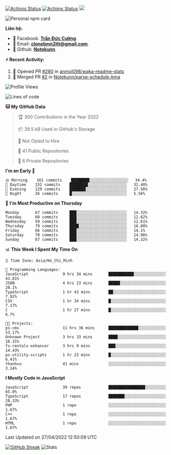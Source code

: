 [![Actions Status](https://github.com/Notekunn/Notekunn/workflows/wakatime-stats/badge.svg)](https://github.com/Notekunn/Notekunn/actions)
[![Actions Status](https://github.com/Notekunn/Notekunn/workflows/update-gh-activity/badge.svg)](https://github.com/Notekunn/Notekunn/actions)
![](https://visitor-badge.glitch.me/badge?page_id=notekunn.notekunn)

<!--![Notekunn](https://count.getloli.com/get/@notekunn)-->

<!--![Meme](https://media1.tenor.com/images/1c6140897565e34a4e98f618e220dc0d/tenor.gif)-->

![Personal npm card](https://i.imgur.com/mi8nZo1.png)

**Liên hệ:**

- 🐋 Facebook: **[Trần Đức Cường](https://www.facebook.com/ShiinDz)**.
- 🐍 Email: **[clonebmn2itt@gmail.com](mailto:clonebmn2itt@gmail.com)**.
- 🐬 Github: **[Notekunn](https://github.com/Notekunn)**.

**:zap: Recent Activity:**

<!--START_SECTION:activity-->
1. 💪 Opened PR [#280](https://github.com/anmol098/waka-readme-stats/pull/280) in [anmol098/waka-readme-stats](https://github.com/anmol098/waka-readme-stats)
2. 🎉 Merged PR [#2](https://github.com/Notekunn/parse-schedule-kma/pull/2) in [Notekunn/parse-schedule-kma](https://github.com/Notekunn/parse-schedule-kma)
<!--END_SECTION:activity-->

<!--START_SECTION:waka-->
![Profile Views](http://img.shields.io/badge/Profile%20Views-1-blue)

![Lines of code](https://img.shields.io/badge/From%20Hello%20World%20I%27ve%20Written-332%20Thousand%20lines%20of%20code-blue)

**🐱 My GitHub Data** 

> 🏆 300 Contributions in the Year 2022
 > 
> 📦 39.5 kB Used in GitHub's Storage 
 > 
> 🚫 Not Opted to Hire
 > 
> 📜 41 Public Repositories 
 > 
> 🔑 6 Private Repositories  
 > 
**I'm an Early 🐤** 

```text
🌞 Morning    161 commits    ████████░░░░░░░░░░░░░░░░░   34.4% 
🌆 Daytime    152 commits    ████████░░░░░░░░░░░░░░░░░   32.48% 
🌃 Evening    129 commits    ███████░░░░░░░░░░░░░░░░░░   27.56% 
🌙 Night      26 commits     █░░░░░░░░░░░░░░░░░░░░░░░░   5.56%

```
📅 **I'm Most Productive on Thursday** 

```text
Monday       67 commits     ███░░░░░░░░░░░░░░░░░░░░░░   14.32% 
Tuesday      60 commits     ███░░░░░░░░░░░░░░░░░░░░░░   12.82% 
Wednesday    59 commits     ███░░░░░░░░░░░░░░░░░░░░░░   12.61% 
Thursday     79 commits     ████░░░░░░░░░░░░░░░░░░░░░   16.88% 
Friday       66 commits     ███░░░░░░░░░░░░░░░░░░░░░░   14.1% 
Saturday     70 commits     ███░░░░░░░░░░░░░░░░░░░░░░   14.96% 
Sunday       67 commits     ███░░░░░░░░░░░░░░░░░░░░░░   14.32%

```


📊 **This Week I Spent My Time On** 

```text
⌚︎ Time Zone: Asia/Ho_Chi_Minh

💬 Programming Languages: 
JavaScript               9 hrs 34 mins       ███████████░░░░░░░░░░░░░░   43.81% 
JSON                     4 hrs 23 mins       █████░░░░░░░░░░░░░░░░░░░░   20.1% 
TypeScript               1 hr 43 mins        ██░░░░░░░░░░░░░░░░░░░░░░░   7.92% 
CSV                      1 hr 34 mins        █░░░░░░░░░░░░░░░░░░░░░░░░   7.17% 
C                        1 hr 27 mins        █░░░░░░░░░░░░░░░░░░░░░░░░   6.7%

🐱‍💻 Projects: 
ps-cms                   11 hrs 36 mins      █████████████░░░░░░░░░░░░   53.17% 
Unknown Project          3 hrs 33 mins       ████░░░░░░░░░░░░░░░░░░░░░   16.31% 
fs-rentals-enhancer      3 hrs 9 mins        ███░░░░░░░░░░░░░░░░░░░░░░   14.43% 
ps-utility-scripts       1 hr 23 mins        █░░░░░░░░░░░░░░░░░░░░░░░░   6.41% 
thanhvu                  41 mins             ░░░░░░░░░░░░░░░░░░░░░░░░░   3.14%

```

**I Mostly Code in JavaScript** 

```text
JavaScript               39 repos            ████████████████░░░░░░░░░   65.0% 
TypeScript               17 repos            ███████░░░░░░░░░░░░░░░░░░   28.33% 
PHP                      1 repo              ░░░░░░░░░░░░░░░░░░░░░░░░░   1.67% 
C++                      1 repo              ░░░░░░░░░░░░░░░░░░░░░░░░░   1.67% 
HTML                     1 repo              ░░░░░░░░░░░░░░░░░░░░░░░░░   1.67%

```



 Last Updated on 27/04/2022 12:50:09 UTC
<!--END_SECTION:waka-->
<!--START_SECTION:random-qoutes-->
<!--END_SECTION:random-qoutes-->

[![GitHub Streak](http://github-readme-streak-stats.herokuapp.com?user=notekunn&theme=radical&date_format=j%2Fn%5B%2FY%5D)](https://git.io/streak-stats)
![Stats](https://github-readme-stats.vercel.app/api?username=notekunn&show_icons=true&theme=radical&count_private=true)



